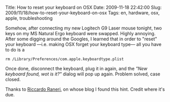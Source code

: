 Title: How to reset your keyboard on OSX
Date: 2009-11-18 22:42:00
Slug: 2009/11/18/how-to-reset-your-keyboard-on-osx
Tags: en, hardware, osx, apple, troubleshooting


Somehow, after connecting my new Logitech G9 Laser mouse tonight, two keys on
my MS Natural Ergo keyboard were swapped. Highly annoying. After some digging
around the Googles, I learned that in order to "reset" your keyboard —i.e.
making OSX forget your keyboard type— all you have to do is a


    rm /Library/Preferences/com.apple.keyboardtype.plist


Once done, disconnect the keyboard, plug it in again, and the _"New keyboard
found, wot is it?"_ dialog will pop up again. Problem solved, case closed.

Thanks to [Riccardo Raneri][1], on whose blog I found this hint. Credit where
it's due.

   [1]: http://www.raneri.it/blog/eng/index.php/2009/01/17/how-to-reset-the-mac-keyboard/
